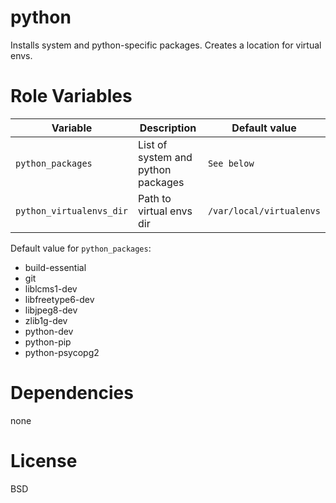 python
======
Installs system and python-specific packages. Creates a location for virtual envs.

Role Variables
==============
| Variable | Description | Default value |
|----------|-------------|---------------|
|`python_packages`| List of system and python packages | `See below` |
|`python_virtualenvs_dir`| Path to virtual envs dir | `/var/local/virtualenvs` |

Default value for `python_packages`:
- build-essential
- git
- liblcms1-dev
- libfreetype6-dev
- libjpeg8-dev
- zlib1g-dev
- python-dev
- python-pip
- python-psycopg2

Dependencies
============
none

License
=======
BSD
